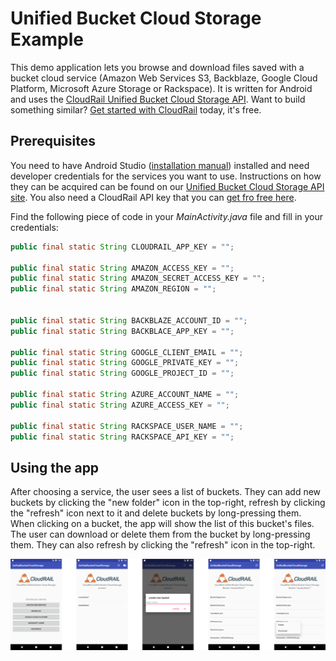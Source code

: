 # Unified Bucket Cloud Storage Example

This demo application lets you browse and download files saved with a bucket cloud service (Amazon Web Services S3, Backblaze, Google Cloud Platform, Microsoft Azure Storage or Rackspace). It is written for Android and uses the [CloudRail Unified Bucket Cloud Storage API](https://cloudrail.com/integrations/interfaces/BusinessCloudStorage). Want to build something similar? [Get started with CloudRail](https://cloudrail.com/signup) today, it's free.

## Prerequisites
You need to have Android Studio ([installation manual](https://developer.android.com/studio/install.html)) installed and need developer credentials for the services you want to use. Instructions on how they can be acquired can be found on our [Unified Bucket Cloud Storage API site](https://cloudrail.com/integrations/interfaces/BusinessCloudStorage;serviceIds=AmazonS3%2CBackblaze%2CGoogleCloudPlatform%2CMicrosoftAzure%2CRackspace). You also need a CloudRail API key that you can [get fro free here](https://cloudrail.com/signup).


Find the following piece of code in your *MainActivity.java* file and fill in your credentials:

````java
public final static String CLOUDRAIL_APP_KEY = "";

public final static String AMAZON_ACCESS_KEY = "";
public final static String AMAZON_SECRET_ACCESS_KEY = "";
public final static String AMAZON_REGION = "";


public final static String BACKBLAZE_ACCOUNT_ID = "";
public final static String BACKBLACE_APP_KEY = "";

public final static String GOOGLE_CLIENT_EMAIL = "";
public final static String GOOGLE_PRIVATE_KEY = "";
public final static String GOOGLE_PROJECT_ID = "";

public final static String AZURE_ACCOUNT_NAME = "";
public final static String AZURE_ACCESS_KEY = "";

public final static String RACKSPACE_USER_NAME = "";
public final static String RACKSPACE_API_KEY = "";
````

## Using the app

After choosing a service, the user sees a list of buckets. They can add new buckets by clicking the "new folder" icon in the top-right, refresh by clicking the "refresh" icon next to it and delete buckets by long-pressing them. When clicking on a bucket, the app will show the list of this bucket's files. The user can download or delete them from the bucket by long-pressing them. They can also refresh by clicking the "refresh" icon in the top-right.

![screenshots 1](https://github.com/CloudRail/cloudrail.github.io/raw/master/img/android_demo_bucketCloud.png)